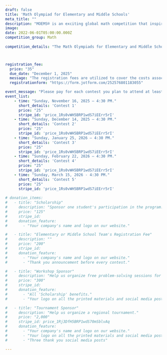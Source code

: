 ```yaml
---
draft: false
title: 'Math Olympiad for Elementary and Middle Schools'
meta_title: ""
description: "MOEMS® is an exciting global math competition that inspires creativity, sharpens problem-solving skills, and empowers students in grades 4-8 to excel and have fun with math!"
image: 
date: 2022-06-01T05:00:00.000Z
competition_group: Math
  
competition_details: "The Math Olympiads for Elementary and Middle Schools (MOEMS®) is a globally recognized math competition program aimed at fostering problem-solving skills, mathematical creativity, and ingenuity among students. Established in 1979, MOEMS® serves over 120,000 participants annually from all 50 U.S. states and 39 countries. The program offers contests for two divisions: Grades 4-6 (Division E) and Grades 6-8 (Division M), with teams of up to 35 students. MOEMS® provides both paper-based and online test formats, making it accessible for traditional and remote settings. It emphasizes teaching multiple strategies for innovative problem-solving in a fun and challenging environment."



registration_fee:
  price: "35"
  due_date: "December 1, 2025"
  message: "The registration fees are utilized to cover the costs associated with team registration for MOEMS and the administrative tasks required to manage the contests. This fee is a one-time payment for the 2025-2026 academic year. Registrations after December 1 are accepted if there are spots left on the team."
  registrationform: "https://form.jotform.com/252576801183055"

event_message: "Please pay for each contest you plan to attend at least a week before the contest. The contest fees are used to cover the proctors' compensation and other costs related to running the contest."
event_list:
    - time: "Sunday, November 16, 2025 – 4:30 PM."
      short_details: 'Contest 1'
      price: "25"
      stripe_id: 'price_1Rs0vWH5BRP1wdS7iEErr5rI'
    - time: "Sunday, December 14, 2025 – 4:30 PM."
      short_details: 'Contest 2'
      price: "25"
      stripe_id: 'price_1Rs0vWH5BRP1wdS7iEErr5rI'
    - time: "Sunday, January 25, 2026 – 4:30 PM."
      short_details: 'Contest 3'
      price: "25"
      stripe_id: 'price_1Rs0vWH5BRP1wdS7iEErr5rI'
    - time: "Sunday, February 22, 2026 – 4:30 PM."
      short_details: 'Contest 4'
      price: "25"
      stripe_id: 'price_1Rs0vWH5BRP1wdS7iEErr5rI'
    - time: "Sunday, March 15, 2026 - 4:30 PM."
      short_details: 'Contest 5'
      price: "25"
      stripe_id: 'price_1Rs0vWH5BRP1wdS7iEErr5rI'
    
# donation_items: 
#   - title: "Scholarship"
#     description: "Sponsor one student's participation in the program."
#     price: "125"
#     stripe_id: 
#     donation_feature:
#       - "Your company's name and logo on our website."

#   - title: "Elementary or Middle School Team's Registration Fee"
#     description: ""
#     price: "200"
#     stripe_id: 
#     donation_feature:
#       - "Your company's name and logo on our website."
#       - "Thank you announcement before every contest."

#   - title: "Workshop Sponsor"
#     description: "Help us organize free problem-solving sessions for community students. The donation pays for supplies, staffing, and thank you gift for the lecturer."
#     price: "300"
#     stripe_id: 
#     donation_feature:
#       - "All 'Scholarship' benefits."
#       - "Your logo on all the printed materials and social media posts advertising the event."

#   - title: "Tournament Sponsor"
#     description: "Help us organize a regional tournament."
#     price: "2,000"
#     stripe_id: price_1Rj3DfH5BRP1wdS70mSblvAq
#     donation_feature:
#       - "Your company's name and logo on our website."
#       - "Your logo on all the printed materials and social media posts advertising the event."
#       - "Three thank you social media posts"

---
```

